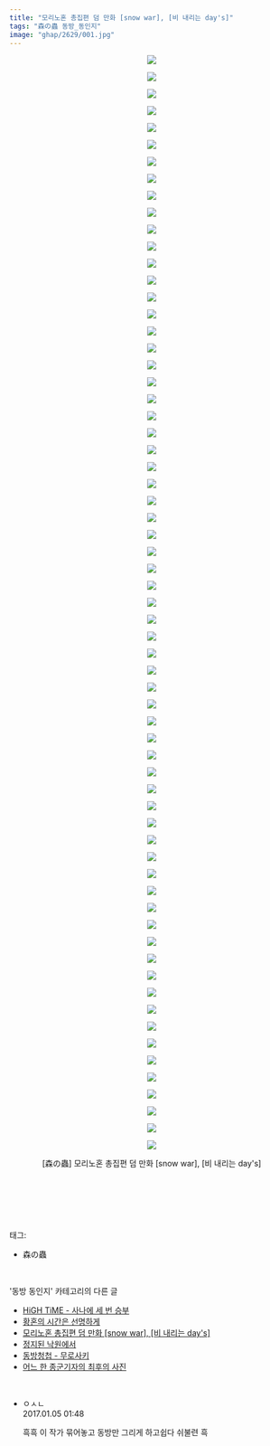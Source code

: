```yaml
---
title: "모리노혼 총집편 덤 만화 [snow war], [비 내리는 day's]"
tags: "森の蟲 동방_동인지"
image: "ghap/2629/001.jpg"
---
```

<div class="article">
<p style="text-align: center; clear: none; float: none;"><img src="{{ site.nasurl }}/ghap/2629/001.jpg"/></p>
<p style="text-align: center; clear: none; float: none;"><img src="{{ site.nasurl }}/ghap/2629/002.jpg"/></p>
<p style="text-align: center; clear: none; float: none;"><img src="{{ site.nasurl }}/ghap/2629/003.jpg"/></p>
<p style="text-align: center; clear: none; float: none;"><img src="{{ site.nasurl }}/ghap/2629/004.jpg"/></p>
<p style="text-align: center; clear: none; float: none;"><img src="{{ site.nasurl }}/ghap/2629/005.jpg"/></p>
<p style="text-align: center; clear: none; float: none;"><img src="{{ site.nasurl }}/ghap/2629/006.jpg"/></p>
<p style="text-align: center; clear: none; float: none;"><img src="{{ site.nasurl }}/ghap/2629/007.jpg"/></p>
<p style="text-align: center; clear: none; float: none;"><img src="{{ site.nasurl }}/ghap/2629/008.jpg"/></p>
<p style="text-align: center; clear: none; float: none;"><img src="{{ site.nasurl }}/ghap/2629/009.jpg"/></p>
<p style="text-align: center; clear: none; float: none;"><img src="{{ site.nasurl }}/ghap/2629/010.jpg"/></p>
<p style="text-align: center; clear: none; float: none;"><img src="{{ site.nasurl }}/ghap/2629/011.jpg"/></p>
<p style="text-align: center; clear: none; float: none;"><img src="{{ site.nasurl }}/ghap/2629/012.jpg"/></p>
<p style="text-align: center; clear: none; float: none;"><img src="{{ site.nasurl }}/ghap/2629/013.jpg"/></p>
<p style="text-align: center; clear: none; float: none;"><img src="{{ site.nasurl }}/ghap/2629/014.jpg"/></p>
<p style="text-align: center; clear: none; float: none;"><img src="{{ site.nasurl }}/ghap/2629/015.jpg"/></p>
<p style="text-align: center; clear: none; float: none;"><img src="{{ site.nasurl }}/ghap/2629/016.jpg"/></p>
<p style="text-align: center; clear: none; float: none;"><img src="{{ site.nasurl }}/ghap/2629/017.jpg"/></p>
<p style="text-align: center; clear: none; float: none;"><img src="{{ site.nasurl }}/ghap/2629/018.jpg"/></p>
<p style="text-align: center; clear: none; float: none;"><img src="{{ site.nasurl }}/ghap/2629/019.jpg"/></p>
<p style="text-align: center; clear: none; float: none;"><img src="{{ site.nasurl }}/ghap/2629/020.jpg"/></p>
<p style="text-align: center; clear: none; float: none;"><img src="{{ site.nasurl }}/ghap/2629/021.jpg"/></p>
<p style="text-align: center; clear: none; float: none;"><img src="{{ site.nasurl }}/ghap/2629/022.jpg"/></p>
<p style="text-align: center; clear: none; float: none;"><img src="{{ site.nasurl }}/ghap/2629/023.jpg"/></p>
<p style="text-align: center; clear: none; float: none;"><img src="{{ site.nasurl }}/ghap/2629/024.jpg"/></p>
<p style="text-align: center; clear: none; float: none;"><img src="{{ site.nasurl }}/ghap/2629/025.jpg"/></p>
<p style="text-align: center; clear: none; float: none;"><img src="{{ site.nasurl }}/ghap/2629/026.jpg"/></p>
<p style="text-align: center; clear: none; float: none;"><img src="{{ site.nasurl }}/ghap/2629/027.jpg"/></p>
<p style="text-align: center; clear: none; float: none;"><img src="{{ site.nasurl }}/ghap/2629/028.jpg"/></p>
<p style="text-align: center; clear: none; float: none;"><img src="{{ site.nasurl }}/ghap/2629/029.jpg"/></p>
<p style="text-align: center; clear: none; float: none;"><img src="{{ site.nasurl }}/ghap/2629/030.jpg"/></p>
<p style="text-align: center; clear: none; float: none;"><img src="{{ site.nasurl }}/ghap/2629/031.jpg"/></p>
<p style="text-align: center; clear: none; float: none;"><img src="{{ site.nasurl }}/ghap/2629/032.jpg"/></p>
<p style="text-align: center; clear: none; float: none;"><img src="{{ site.nasurl }}/ghap/2629/033.jpg"/></p>
<p style="text-align: center; clear: none; float: none;"><img src="{{ site.nasurl }}/ghap/2629/034.jpg"/></p>
<p style="text-align: center; clear: none; float: none;"><img src="{{ site.nasurl }}/ghap/2629/035.jpg"/></p>
<p style="text-align: center; clear: none; float: none;"><img src="{{ site.nasurl }}/ghap/2629/036.jpg"/></p>
<p style="text-align: center; clear: none; float: none;"><img src="{{ site.nasurl }}/ghap/2629/037.jpg"/></p>
<p style="text-align: center; clear: none; float: none;"><img src="{{ site.nasurl }}/ghap/2629/038.jpg"/></p>
<p style="text-align: center; clear: none; float: none;"><img src="{{ site.nasurl }}/ghap/2629/039.jpg"/></p>
<p style="text-align: center; clear: none; float: none;"><img src="{{ site.nasurl }}/ghap/2629/040.jpg"/></p>
<p style="text-align: center; clear: none; float: none;"><img src="{{ site.nasurl }}/ghap/2629/041.jpg"/></p>
<p style="text-align: center; clear: none; float: none;"><img src="{{ site.nasurl }}/ghap/2629/042.jpg"/></p>
<p style="text-align: center; clear: none; float: none;"><img src="{{ site.nasurl }}/ghap/2629/043.jpg"/></p>
<p style="text-align: center; clear: none; float: none;"><img src="{{ site.nasurl }}/ghap/2629/044.jpg"/></p>
<p style="text-align: center; clear: none; float: none;"><img src="{{ site.nasurl }}/ghap/2629/045.jpg"/></p>
<p style="text-align: center; clear: none; float: none;"><img src="{{ site.nasurl }}/ghap/2629/046.jpg"/></p>
<p style="text-align: center; clear: none; float: none;"><img src="{{ site.nasurl }}/ghap/2629/047.jpg"/></p>
<p style="text-align: center; clear: none; float: none;"><img src="{{ site.nasurl }}/ghap/2629/048.jpg"/></p>
<p style="text-align: center; clear: none; float: none;"><img src="{{ site.nasurl }}/ghap/2629/049.jpg"/></p>
<p style="text-align: center; clear: none; float: none;"><img src="{{ site.nasurl }}/ghap/2629/050.jpg"/></p>
<p style="text-align: center; clear: none; float: none;"><img src="{{ site.nasurl }}/ghap/2629/051.jpg"/></p>
<p style="text-align: center; clear: none; float: none;"><img src="{{ site.nasurl }}/ghap/2629/052.jpg"/></p>
<p style="text-align: center; clear: none; float: none;"><img src="{{ site.nasurl }}/ghap/2629/053.jpg"/></p>
<p style="text-align: center; clear: none; float: none;"><img src="{{ site.nasurl }}/ghap/2629/054.jpg"/></p>
<p style="text-align: center; clear: none; float: none;"><img src="{{ site.nasurl }}/ghap/2629/055.jpg"/></p>
<p style="text-align: center; clear: none; float: none;"><img src="{{ site.nasurl }}/ghap/2629/056.jpg"/></p>
<p style="text-align: center; clear: none; float: none;"><img src="{{ site.nasurl }}/ghap/2629/057.jpg"/></p>
<p style="text-align: center; clear: none; float: none;"><img src="{{ site.nasurl }}/ghap/2629/058.jpg"/></p>
<p style="text-align: center; clear: none; float: none;"><img src="{{ site.nasurl }}/ghap/2629/059.jpg"/></p>
<p style="text-align: center; clear: none; float: none;"><img src="{{ site.nasurl }}/ghap/2629/060.jpg"/></p>
<p style="text-align: center; clear: none; float: none;"><img src="{{ site.nasurl }}/ghap/2629/061.jpg"/></p>
<p style="text-align: center; clear: none; float: none;"><img src="{{ site.nasurl }}/ghap/2629/062.jpg"/></p>
<p style="text-align: center; clear: none; float: none;"><img src="{{ site.nasurl }}/ghap/2629/063.jpg"/></p>
<p style="text-align: center; clear: none; float: none;"><img src="{{ site.nasurl }}/ghap/2629/064.jpg"/></p>
<p style="text-align: center; clear: none; float: none;"><img src="{{ site.nasurl }}/ghap/2629/065.jpg"/></p>
<p style="text-align: center; clear: none; float: none;">[森の蟲] 모리노혼 총집편 덤 만화 [snow war], [비 내리는 day's]</p>
<p style="text-align: center; clear: none; float: none;"><br/></p>
<p><br/></p>
</div><br/>
<div class="tagTrail">
<p>태그: </p>
<ul>
<li>森の蟲</li>
</ul>
</div><br/>
<div class="another">
<p>'동방 동인지' 카테고리의 다른 글</p>
<ul>
<li><a href="/2016-10-19-ghap_2636">HiGH TiME - 사나에 세 번 승부</a></li>
<li><a href="/2016-10-17-ghap_2632">황혼의 시간은 선명하게</a></li>
<li><a href="/2016-10-17-ghap_2629">모리노혼 총집편 덤 만화 [snow war], [비 내리는 day's]</a></li>
<li><a href="/2016-10-17-ghap_2628">정지된 낙원에서</a></li>
<li><a href="/2016-10-17-ghap_2627">동방청첩 - 무로사키</a></li>
<li><a href="/2016-10-17-ghap_2624">어느 한 종군기자의 최후의 사진</a></li>
</ul>
</div><br/>
<div class="cb_module cb_fluid">
<div class="cb_wrt cb_profile">
<div class="comment">
<ul>
<li class="cb_thumb_off" id="comment14883371">
<div class="cb_comment_area">
<div class="cb_info_area">
<div class="cb_section">
<span class="cb_nick_name">ㅇㅅㄴ</span>
</div>
<div class="cb_section">
<span class="cb_date">2017.01.05 01:48 </span>
</div>
</div>
<div class="cb_dsc_comment">
<p class="cb_dsc">
											흑흑 이 작가 묶어놓고 동방만 그리게 하고쉽다 쉬불련 흑
										</p>
</div>
</div></li>
</ul>
</div>
</div><!-- commentList close -->
</div><br/>
